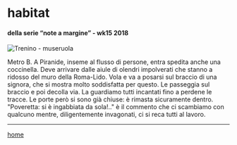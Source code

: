 ﻿# habitat

#### della serie “note a margine” - wk15 2018  
![](https://live.staticflickr.com/65535/49138557151_7db8b1dd6b_o.png "Trenino - museruola") 
	 
Metro B. A Piranide, inseme al flusso di persone, entra spedita anche una coccinella. Deve arrivare dalle aiule di olendri impolverati che stanno a ridosso del muro della Roma-Lido. Vola e va a posarsi sul braccio di una signora, che si mostra molto soddisfatta per questo. Le passeggia sul braccio e poi decolla via. La guardiamo tutti incantati fino a perdene le tracce. Le porte però si sono già chiuse: è rimasta sicuramente dentro. "Poveretta: si è ingabbiata da sola!.." è il commento che ci scambiamo con qualcuno mentre, diligentemente invagonati, ci si reca tutti al lavoro.  

---  
[home](/interarete.md) 